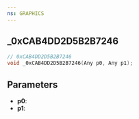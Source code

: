 ```yaml
---
ns: GRAPHICS
---
```

## _0xCAB4DD2D5B2B7246

```c
// 0xCAB4DD2D5B2B7246
void _0xCAB4DD2D5B2B7246(Any p0, Any p1);
```

## Parameters
* **p0**:
* **p1**:
